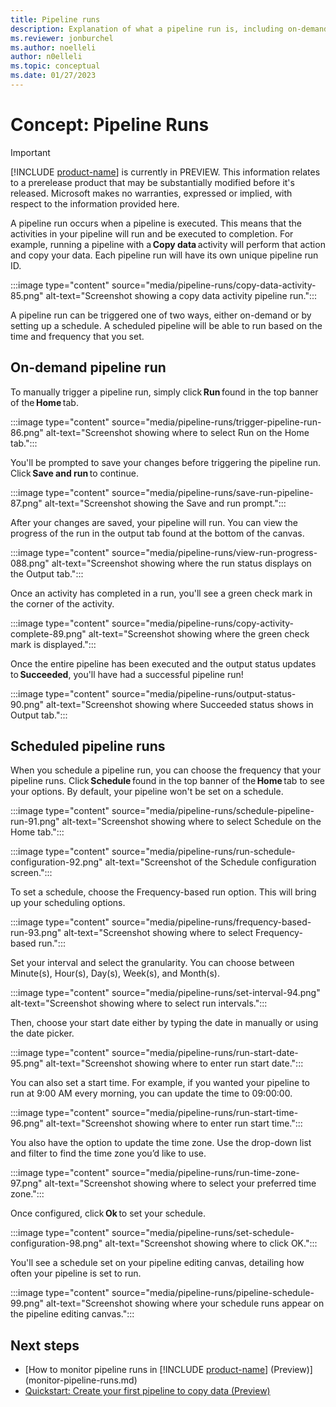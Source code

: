 ```yaml
---
title: Pipeline runs
description: Explanation of what a pipeline run is, including on-demand and scheduled runs.
ms.reviewer: jonburchel
ms.author: noelleli
author: n0elleli
ms.topic: conceptual
ms.date: 01/27/2023
---
```


# Concept: Pipeline Runs

> [!IMPORTANT]
> [!INCLUDE [product-name](../includes/product-name.md)] is currently in PREVIEW.
> This information relates to a prerelease product that may be substantially modified before it's released. Microsoft makes no warranties, expressed or implied, with respect to the information provided here.

A pipeline run occurs when a pipeline is executed. This means that the activities in your pipeline will run and be executed to completion. For example, running a pipeline with a **Copy data** activity will perform that action and copy your data. Each pipeline run will have its own unique pipeline run ID.

:::image type="content" source="media/pipeline-runs/copy-data-activity-85.png" alt-text="Screenshot showing a copy data activity pipeline run.":::

A pipeline run can be triggered one of two ways, either on-demand or by setting up a schedule. A scheduled pipeline will be able to run based on the time and frequency that you set.

## On-demand pipeline run

To manually trigger a pipeline run, simply click **Run** found in the top banner of the **Home** tab.

:::image type="content" source="media/pipeline-runs/trigger-pipeline-run-86.png" alt-text="Screenshot showing where to select Run on the Home tab.":::

You'll be prompted to save your changes before triggering the pipeline run. Click **Save and run** to continue.

:::image type="content" source="media/pipeline-runs/save-run-pipeline-87.png" alt-text="Screenshot showing the Save and run prompt.":::

After your changes are saved, your pipeline will run. You can view the progress of the run in the output tab found at the bottom of the canvas.

:::image type="content" source="media/pipeline-runs/view-run-progress-088.png" alt-text="Screenshot showing where the run status displays on the Output tab.":::

Once an activity has completed in a run, you'll see a green check mark in the corner of the activity.

:::image type="content" source="media/pipeline-runs/copy-activity-complete-89.png" alt-text="Screenshot showing where the green check mark is displayed.":::

Once the entire pipeline has been executed and the output status updates to **Succeeded**, you'll have had a successful pipeline run!

:::image type="content" source="media/pipeline-runs/output-status-90.png" alt-text="Screenshot showing where Succeeded status shows in Output tab.":::

## Scheduled pipeline runs

When you schedule a pipeline run, you can choose the frequency that your pipeline runs. Click **Schedule** found in the top banner of the **Home** tab to see your options. By default, your pipeline won't be set on a schedule.

:::image type="content" source="media/pipeline-runs/schedule-pipeline-run-91.png" alt-text="Screenshot showing where to select Schedule on the Home tab.":::

:::image type="content" source="media/pipeline-runs/run-schedule-configuration-92.png" alt-text="Screenshot of the Schedule configuration screen.":::

To set a schedule, choose the Frequency-based run option. This will bring up your scheduling options.

:::image type="content" source="media/pipeline-runs/frequency-based-run-93.png" alt-text="Screenshot showing where to select Frequency-based run.":::

Set your interval and select the granularity. You can choose between Minute(s), Hour(s), Day(s), Week(s), and Month(s).

:::image type="content" source="media/pipeline-runs/set-interval-94.png" alt-text="Screenshot showing where to select run intervals.":::

Then, choose your start date either by typing the date in manually or using the date picker.

:::image type="content" source="media/pipeline-runs/run-start-date-95.png" alt-text="Screenshot showing where to enter run start date.":::

You can also set a start time. For example, if you wanted your pipeline to run at 9:00 AM every morning, you can update the time to 09:00:00.

:::image type="content" source="media/pipeline-runs/run-start-time-96.png" alt-text="Screenshot showing where to enter run start time.":::

You also have the option to update the time zone. Use the drop-down list and filter to find the time zone you’d like to use.

:::image type="content" source="media/pipeline-runs/run-time-zone-97.png" alt-text="Screenshot showing where to select your preferred time zone.":::

Once configured, click **Ok** to set your schedule.

:::image type="content" source="media/pipeline-runs/set-schedule-configuration-98.png" alt-text="Screenshot showing where to click OK.":::

You'll see a schedule set on your pipeline editing canvas, detailing how often your pipeline is set to run.

:::image type="content" source="media/pipeline-runs/pipeline-schedule-99.png" alt-text="Screenshot showing where your schedule runs appear on the pipeline editing canvas.":::

## Next steps

- [How to monitor pipeline runs in [!INCLUDE [product-name](../includes/product-name.md)] (Preview)](monitor-pipeline-runs.md)
- [Quickstart: Create your first pipeline to copy data (Preview)](create-first-pipeline.md)
